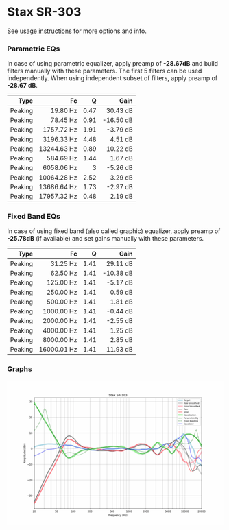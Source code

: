 # Stax SR-303
See [usage instructions](https://github.com/jaakkopasanen/AutoEq#usage) for more options and info.

### Parametric EQs
In case of using parametric equalizer, apply preamp of **-28.67dB** and build filters manually
with these parameters. The first 5 filters can be used independently.
When using independent subset of filters, apply preamp of **-28.67 dB**.

| Type    | Fc          |    Q | Gain      |
|--------:|------------:|-----:|----------:|
| Peaking | 19.80 Hz    | 0.47 | 30.43 dB  |
| Peaking | 78.45 Hz    | 0.91 | -16.50 dB |
| Peaking | 1757.72 Hz  | 1.91 | -3.79 dB  |
| Peaking | 3196.33 Hz  | 4.48 | 4.51 dB   |
| Peaking | 13244.63 Hz | 0.89 | 10.22 dB  |
| Peaking | 584.69 Hz   | 1.44 | 1.67 dB   |
| Peaking | 6058.06 Hz  | 3    | -5.26 dB  |
| Peaking | 10064.28 Hz | 2.52 | 3.29 dB   |
| Peaking | 13686.64 Hz | 1.73 | -2.97 dB  |
| Peaking | 17957.32 Hz | 0.48 | 2.19 dB   |

### Fixed Band EQs
In case of using fixed band (also called graphic) equalizer, apply preamp of **-25.78dB**
(if available) and set gains manually with these parameters.

| Type    | Fc          |    Q | Gain      |
|--------:|------------:|-----:|----------:|
| Peaking | 31.25 Hz    | 1.41 | 29.11 dB  |
| Peaking | 62.50 Hz    | 1.41 | -10.38 dB |
| Peaking | 125.00 Hz   | 1.41 | -5.17 dB  |
| Peaking | 250.00 Hz   | 1.41 | 0.59 dB   |
| Peaking | 500.00 Hz   | 1.41 | 1.81 dB   |
| Peaking | 1000.00 Hz  | 1.41 | -0.44 dB  |
| Peaking | 2000.00 Hz  | 1.41 | -2.55 dB  |
| Peaking | 4000.00 Hz  | 1.41 | 1.25 dB   |
| Peaking | 8000.00 Hz  | 1.41 | 2.85 dB   |
| Peaking | 16000.01 Hz | 1.41 | 11.93 dB  |

### Graphs
![](./Stax%20SR-303.png)